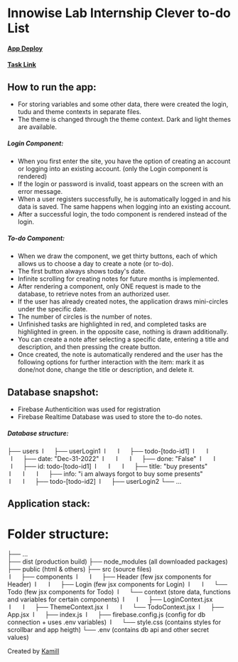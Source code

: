 # Innowise Lab Internship Clever to-do List

#### [App Deploy](https://amgod1.github.io/Innowise-Lab-Internship-Clever-to-do-List/)

#### [Task Link](https://drive.google.com/file/d/1r3jTVTyrosejvIxiuAnTM7U0XvD8vuCE/view?usp=share_link)

## How to run the app:

- For storing variables and some other data, there were created the login, tudu and theme contexts in separate files.
- The theme is changed through the theme context. Dark and light themes are available.

##### Login Component:

- When you first enter the site, you have the option of creating an account or logging into an existing account. (only the Login component is rendered)
- If the login or password is invalid, toast appears on the screen with an error message.
- When a user registers successfully, he is automatically logged in and his data is saved. The same happens when logging into an existing account.
- After a successful login, the todo component is rendered instead of the login.

##### To-do Component:

- When we draw the component, we get thirty buttons, each of which allows us to choose a day to create a note (or to-do). 
- The first button always shows today's date.
- Infinite scrolling for creating notes for future months is implemented.
- After rendering a component, only ONE request is made to the database, to retrieve notes from an authorized user.
- If the user has already created notes, the application draws mini-circles under the specific date.
- The number of circles is the number of notes.
- Unfinished tasks are highlighted in red, and completed tasks are highlighted in green. in the opposite case, nothing is drawn additionally.
- You can create a note after selecting a specific date, entering a title and description, and then pressing the create button.
- Once created, the note is automatically rendered and the user has the following options for further interaction with the item: mark it as done/not done, change the title or description, and delete it. 

## Database snapshot:
- Firebase Authenticition was used for registration
- Firebase Realtime Database was used to store the to-do notes.

##### Database structure:

├── users
 l      ├── userLogin1
 l       l      ├── todo-[todo-id1]
 l       l       l      ├──  date: "Dec-31-2022"
 l       l       l      ├──  done: "False"
 l       l       l      ├──  id: todo-[todo-id1]
 l       l       l      ├──  title: "buy presents"
 l       l       l      ├──  info: "i am always forgot to buy some presents"
 l       l      ├── todo-[todo-id2]
 l      ├── userLogin2
└── ...

## Application stack:

# Folder structure:

├── ...  
├── dist  (production build)
├── node_modules (all downloaded packages)  
├── public (html & others)
├── src (source files)  
 l      ├── components
 l       l      ├── Header (few jsx components for Header)
 l       l      ├── Login (few jsx components for Login)
 l       l      └── Todo (few jsx components for Todo)
 l      └── context (store data, functions and variables for certain components)
 l       l      ├── LoginContext.jsx
 l       l      ├── ThemeContext.jsx
 l       l      └── TodoContext.jsx
 l      ├── App.jsx
 l      ├── index.js
 l      ├── firebase.config.js (config for db connection + uses .env variables)
 l      └──  style.css (contains styles for scrollbar and app heigth)
└── .env (contains db api and other secret values)

Created by [Kamill](https://github.com/amgod1)
